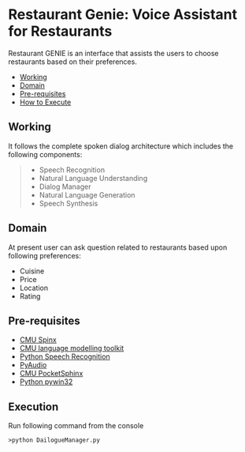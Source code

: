 # Restaurant Genie: Voice Assistant for Restaurants

Restaurant GENIE is an interface that assists the users to choose restaurants based on their preferences.

- [Working](#Working)
- [Domain](#Domain)
- [Pre-requisites](#Pre-requisites)
- [How to Execute](#Execution)

## Working
It follows the complete spoken dialog architecture which includes the following components:
>- Speech Recognition
>- Natural Language Understanding
>- Dialog Manager
>- Natural Language Generation
>- Speech Synthesis

## Domain

At present user can ask question related to restaurants based upon following preferences:
- Cuisine
- Price
- Location
- Rating

## Pre-requisites

- [CMU Spinx](http://cmusphinx.sourceforge.net/)
- [CMU language modelling toolkit](http://www.speech.cs.cmu.edu/tools/lmtool.html)
- [Python Speech Recognition](https://pypi.python.org/pypi/SpeechRecognition/2.1.3)
- [PyAudio](https://pypi.python.org/pypi/PyAudio)
- [CMU PocketSphinx](https://github.com/cmusphinx/pocketsphinx)
- [Python pywin32](https://pypi.python.org/pypi/pywin32)


## Execution
Run following command from the console

`>python DailogueManager.py`
